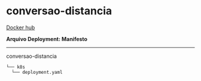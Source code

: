 # conversao-distancia


[Docker hub](https://hub.docker.com/repository/docker/davez99/conversao-distancia/general "Repositorio do desafio")

**Arquivo Deployment: Manifesto**

--------------------------------------

conversao-distancia

    └── k8s
      └── deployment.yaml
